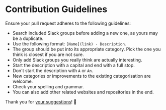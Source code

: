 # Contribution Guidelines
Ensure your pull request adheres to the following guidelines:
- Search included Slack groups before adding a new one, as yours may be a duplicate.
- Use the following format: `[Name](link) - Description.`
- The group should be put into its appropriate category. Pick the one you think is closest if you are not sure.
- Only add Slack groups you really think are actually interesting.
- Start the description with a capital and end with a full stop.
- Don't start the description with `A` or `An`.
- New categories or improvements to the existing categorisation are welcome.
- Check your spelling and grammar.
- You can also add other related websites and repositories in the end.

Thank you for [your suggestions](../../edit/master/readme.md)! 💜